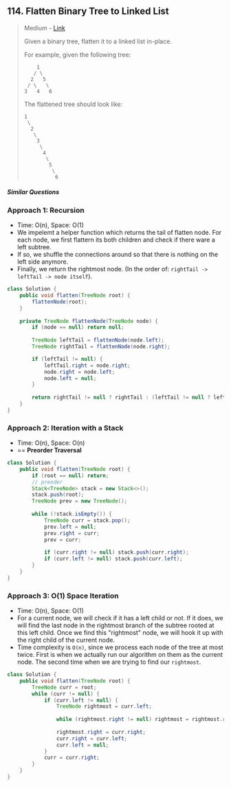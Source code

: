 ## 114. Flatten Binary Tree to Linked List

> Medium - [Link](https://leetcode.com/problems/flatten-binary-tree-to-linked-list/)
>
> Given a binary tree, flatten it to a linked list in-place.
>
> For example, given the following tree:
>
> ```
>     1
>    / \
>   2   5
>  / \   \
> 3   4   6
> ```
>
> The flattened tree should look like:
>
> ```
> 1
>  \
>   2
>    \
>     3
>      \
>       4
>        \
>         5
>          \
>           6
> ```

##### Similar Questions



### Approach 1: Recursion

- Time: O(n), Space: O(1)
- We impelemt a helper function which returns the tail of flatten node. For each node, we first flattern its both children and check if there ware a left subtree. 
- If so, we shuffle the connections around so that there is nothing on the left side anymore.
- Finally, we return the rightmost node. (In the order of: `rightTail -> leftTail -> node itself`). 

```java
class Solution {
    public void flatten(TreeNode root) {
        flattenNode(root);
    }
    
    private TreeNode flattenNode(TreeNode node) {
        if (node == null) return null;
        
        TreeNode leftTail = flattenNode(node.left);
        TreeNode rightTail = flattenNode(node.right);

        if (leftTail != null) {
            leftTail.right = node.right;
            node.right = node.left;
            node.left = null;
        }
        
        return rightTail != null ? rightTail : (leftTail != null ? leftTail : node);
    }
}
```



### Approach 2: Iteration with a Stack

- Time: O(n), Space: O(n)
- == **Preorder Traversal**

```java
class Solution {
    public void flatten(TreeNode root) {
        if (root == null) return;
        // preoder
        Stack<TreeNode> stack = new Stack<>();
        stack.push(root);
        TreeNode prev = new TreeNode();
        
        while (!stack.isEmpty()) {
            TreeNode curr = stack.pop();
            prev.left = null;
            prev.right = curr;
            prev = curr;
            
            if (curr.right != null) stack.push(curr.right);
            if (curr.left != null) stack.push(curr.left);
        }
    }
}
```



### Approach 3: O(1) Space Iteration

- Time: O(n), Space: O(1)
- For a current node, we will check if it has a left child or not. If it does, we will find the last node in the rightmost branch of the subtree rooted at this left child. Once we find this "rightmost" node, we will hook it up with the right child of the current node.
- Time complexity is `O(n)`, since we process each node of the tree at most twice. First is when we actually run our algorithm on them as the  current node. The second time when we are trying to find our `rightmost`. 

```java
class Solution {
    public void flatten(TreeNode root) {
        TreeNode curr = root;
        while (curr != null) {
            if (curr.left != null) {
                TreeNode rightmost = curr.left;
                
                while (rightmost.right != null) rightmost = rightmost.right;
                
                rightmost.right = curr.right;
                curr.right = curr.left;
                curr.left = null;
            }
            curr = curr.right;
        }
    }
}
```

